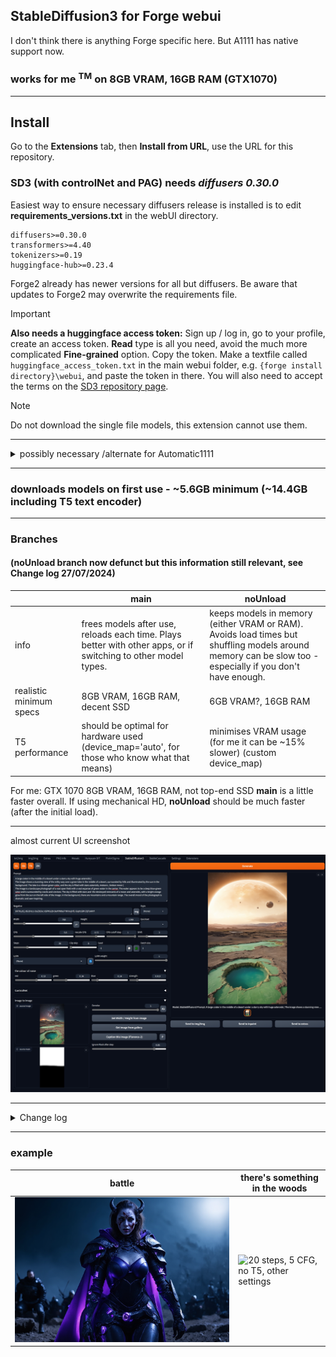 ## StableDiffusion3 for Forge webui ##
I don't think there is anything Forge specific here. But A1111 has native support now.
### works for me <sup>TM</sup> on 8GB VRAM, 16GB RAM (GTX1070) ###

---
## Install ##
Go to the **Extensions** tab, then **Install from URL**, use the URL for this repository.
### SD3 (with controlNet and PAG) needs *diffusers 0.30.0* ###

Easiest way to ensure necessary diffusers release is installed is to edit **requirements_versions.txt** in the webUI directory.
```
diffusers>=0.30.0
transformers>=4.40
tokenizers>=0.19
huggingface-hub>=0.23.4
```

Forge2 already has newer versions for all but diffusers. Be aware that updates to Forge2 may overwrite the requirements file.

>[!IMPORTANT]
> **Also needs a huggingface access token:**
> Sign up / log in, go to your profile, create an access token. **Read** type is all you need, avoid the much more complicated **Fine-grained** option. Copy the token. Make a textfile called `huggingface_access_token.txt` in the main webui folder, e.g. `{forge install directory}\webui`, and paste the token in there. You will also need to accept the terms on the [SD3 repository page](https://huggingface.co/stabilityai/stable-diffusion-3-medium-diffusers).

>[!NOTE]
> Do not download the single file models, this extension cannot use them.

---
<details>
<summary>possibly necessary /alternate for Automatic1111</summary>

* open a console in the webui directory
* enter ```venv\scripts\activate```
* enter ```pip install -r requirements_versions.txt``` after making the updates listed above
</details>

---
### downloads models on first use - ~5.6GB minimum (~14.4GB including T5 text encoder) ###

---
### Branches ###
#### (noUnload branch now defunct but this information still relevant, see Change log 27/07/2024) ####
| | main | noUnload |
|---|---|---|
| info | frees models after use, reloads each time. Plays better with other apps, or if switching to other model types. | keeps models in memory (either VRAM or RAM). Avoids load times but shuffling models around memory can be slow too - especially if you don't have enough. |
| realistic minimum specs | 8GB VRAM, 16GB RAM, decent SSD | 6GB VRAM?, 16GB RAM |
| T5 performance | should be optimal for hardware used (device_map='auto', for those who know what that means) | minimises VRAM usage (for me it can be ~15% slower) (custom device_map) |

For me: GTX 1070 8GB VRAM, 16GB RAM, not top-end SSD **main** is a little faster overall. If using mechanical HD, **noUnload** should be much faster (after the initial load).

---
almost current UI screenshot

![](screenshot2.png "UI screenshot")

---
<details>
<summary>Change log</summary>

#### 26/12/2024 ####
* fixes for gallery, sending to i2i

#### 24/08/2024 ####
* added PAG support, removed CFG cutoff as they don't get along.
* added rough support for inpaint controlnet, currently needs diffusers from source. Really needs >8GB VRAM, 10GB would likely be fine.
* updates for gradio4

#### 27/07/2024 ####
* added drawing of masks for image to image. Load/copy the source image into the mask, to use as a template.
* combined branches: now noUnload is an option. Much better than maintaining two branches.
* added custom checkpoints. Not sure if custom CLIPs handled correctly yet, but will fallback to base for them anyway.

#### 24/07/2024 ####
* added SuperPrompt button (ꌗ) to rewrite simple prompts with more detail. This **overwrites** the prompt. Read about SuperPrompt [here](https://brianfitzgerald.xyz/prompt-augmentation). Credit to BrianFitzgerald for the model. (all my alternate model extensions are updated to use this; the model is loaded to a shared location so there's no wasted memory due to duplicates.)
* added loading of custom transformers. Not currently supporting custom CLIPs, and I hope no one is dumb enough to finetune the T5. They must be placed in subdirectory `models\diffusers\SD3Custom`, from the main webUI directory. Tested with a couple of finetunes from CivitAI. Not worth it, IMO.

#### 20/07/2024 ####
* corrected passing of access token - different components need it passed in different keyword arguments and will error if they receive the one they don't want (even if they get the one they do want too)... I've since noticed a deprecation warning in the console in A1111 (telling me I should use the keyword that didn't work), which is peak comedy.  Updated requirements based on installing in A1111, might be excessive but this stuff is a PITA to test.

#### 13/07/2024 ####
* reworked styles. Negatives removed; multi-select enabled; new options added, generally short and suitable for combining. Will aim to add more over time.

#### 10/07/2024 ####
* improved yesterday's effort. More compatibility, multi-line, etc.

#### 09/07/2024 ####
* some code cleanups
* added prompt parsing to automatically fill in details like seed, steps, etc.

#### 05/07/2024 ####
* guidance cutoff now works with controlNet too.
* (clip skip seems mostly useless, likely to remove in future)

#### 03/07/2024 ####
* tweaked Florence-2: model now runs on GPU so is faster.

#### 02/07/2024 ####
* fixed issue with changing batch size without changing prompt - prompt caching meant embeds would be wrong size.
* <sub>Also, wasn't passing batch size to pipeline.</sub>

#### 28/06/2024 ####
* added option for mask for image 2 image
* embiggened gallery

#### 22/06/2024 ####
* added captioning, in the image2image section. Uses [Florence-2-base](https://huggingface.co/microsoft/Florence-2-base) (faster, lighter than -large, still very good). Use the 'P' toggle button to overwrite the prompt when captions generated. Also captions are written to console. Could add a toggle to use the larger model.
* added guidance cutoff control - faster processing after cutoff at small-ish quality cost. ~~Not compatible with controlNet, so setting ignored if controlNet active.~~
* ZN toggle zeroes out the negative text embeds, different result to encoding an empty prompt. Experimental, might tend to oversaturate.
* 'rng' button generates some random alphanumerics for the negative prompt. SD3 doesn't seem to respect the negative much, so random characters can be used for tweaking outputs.

#### 21/06/2024 ####
* diffusers 0.29.1 is out, with controlNet for SD3. Models are downloaded on first use, ~1.1GB each. Note the control image must already be pre-processed, you can use controlNet in main txt2img tab for this, or external application. Currently trained best at 1024x1024, but this image size isn't enforced. Prompt should agree with controlNet: if using a sitting pose, have 'sitting' in the prompt. controlNets by [instantX](https://huggingface.co/InstantX)
* added control of 'shift', which is a scaling adjustment to sigmas used internally.
* added ability to disable any of the text encoders, different results to sending empty prompt. Note the sub-prompt interpretation remains the same as previously described (14/06).

#### 19/06/2024 B ####
* made my own pipeline (hacked together standard SD3 pipeline and image2image pipeline). Now LoRA and noise colouring work alongside image2image, though the i2i effect is the strongest. Now to put ControlNet in there too.
* added CFG rescaling.


#### 19/06/2024 ####
* fix model loading - didn't remember to pass access token to everything after moving to manual tokenize/text_encode passes. So probably every previous uploaded version was broken.
* ~~(added ControlNet support. Currently disabled, and untested, pending diffusers update. Will it work with img2img? with loras? Dunno. Will need diffusers 0.30 anyway.)~~
* ~~colouring the noise is bypassed with image2image - get corrupted results if pass latents to i2i.~~

#### 17/06/2024 ####
* minor change to add writing of noise settings to infotext

#### 16/06/2024 ####
* settings to colourize the initial noise. This offers some extra control over the output and is near-enough free. Leave strength at 0.0 to bypass it.

#### 15/06/2024 ####
* LoRA support, with weight. Put them in `models\diffusers\SD3Lora`. Only one at a time, *set_adapters* not working for SD3 pipe? Note that not all out there are the right form, so generation might cancel. Error will be logged to console. Doesn't work with i2i, that pipeline doesn't accept the parameter. Starting to think I should aim to rewrite/combine the pipelines.

#### 14/06/2024 ####
* triple prompt button removed, all handled automatically now, as follows:
	* single prompt: copied to all 3 sub-prompts - same as disabled in previous implemention
	* dual prompts: if T5 enabled, first sub-prompt copied to both CLIPs and second to T5; if T5 not enabled, sub-prompts for each CLIP
	* triple (or more) prompts: sub-prompts are copied, in order, to CLIP-L, CLIP-G, T5. Sub-prompts after the third are ignored.
* image 2 image does work for refining images


#### 13/06/2024 ####
* more refined, text encoding handled manually: all runs in 8GB VRAM (T5 on CPU)
* img2img working but not especially effective?
* seems to need flowery, somewhat overblown prompting. As such, styles probably need rewriting (at the moment, just copied from the PixArt repo).
* AS button in image to image recalculates the number of steps, so it always processes the set number. Not sure if useful.
* Clip skip slider added. Forces a recalc of the text embeds if changed.
* triple prompting added - a prompt for each text encoder. Separator is '|'. Enabled by toggling the '3' icon. Styles are applied to each subprompt. Styles could be extended to support the triple form, but maybe that's just busy work.

#### 12/06/2024 ####
* rough first implementation, based on my other extensions
* my PixArt/Hunyuan i2i method doesn't work here, but there is a diffusers pipeline for it so I should be able to hack the necessary out of that
* T5 button toggles usage of the big text encoder, off by default - ~~don't enable if you only have 8GB VRAM, it will fail~~.
* T5 with 8GB VRAM probably can work if I handle it manually (which means handling all 3 tokenizers and 3 text encoders manually).
* last used prompt embeds are cached, will be reused if the prompts don't change (toggling T5 button deletes the cache)
* no sampler selection as it seems only the default one works
* seems to go over 8GB VRAM during VAE process, but it isn't that slow so could be VAE in VRAM with transformer hanging around.
* based on the pipeline, each text encoder can have its own positive/negative prompts. Not sure if worth implementing.
</details>

---
### example ###
|battle|there's something in the woods|
|---|---|
|![](example.png "24 steps, 3.9 CFG, t2i +1 iteration i2i")|![](example.png2 "20 steps, 5 CFG, no T5, other settings")|

